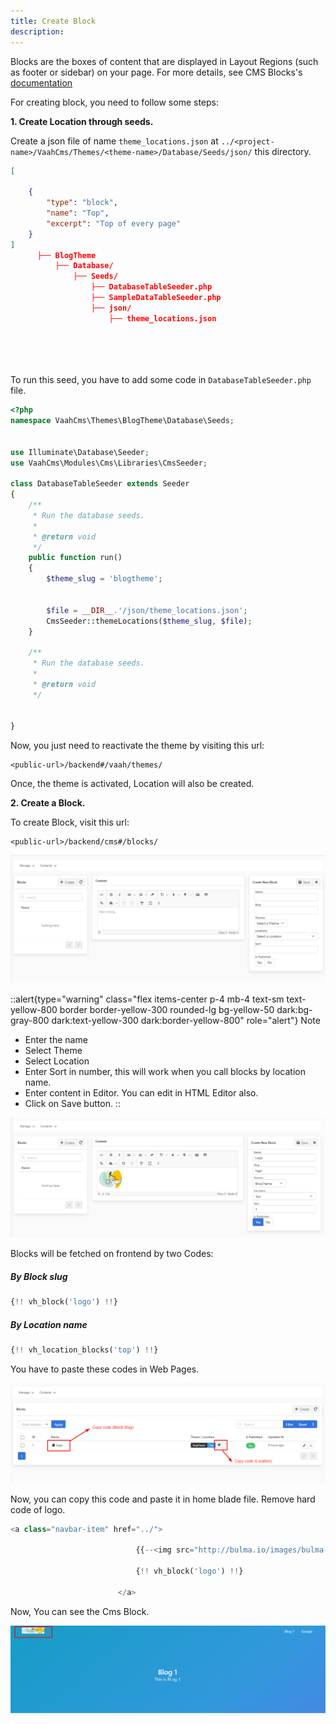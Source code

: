 ```yaml
---
title: Create Block
description: 
---
```


Blocks are the boxes of content that are displayed in Layout Regions (such as footer or sidebar) on your page. For more details, see CMS Blocks's [documentation](/vaahcms/cms/blocks)

For creating block, you need to follow some steps:

**1. Create Location through seeds.**

Create a json file of name `theme_locations.json` at `../<project-name>/VaahCms/Themes/<theme-name>/Database/Seeds/json/` this directory.

```json
[
    
    {
        "type": "block",
        "name": "Top",
        "excerpt": "Top of every page"
    }
]
      ├── BlogTheme
          ├── Database/
              ├── Seeds/
                  ├── DatabaseTableSeeder.php
                  ├── SampleDataTableSeeder.php
                  ├── json/
                      ├── theme_locations.json


      
    
```

To run this seed, you have to add some code in `DatabaseTableSeeder.php` file.



```php
<?php
namespace VaahCms\Themes\BlogTheme\Database\Seeds;


use Illuminate\Database\Seeder;
use VaahCms\Modules\Cms\Libraries\CmsSeeder;

class DatabaseTableSeeder extends Seeder
{
    /**
     * Run the database seeds.
     *
     * @return void
     */
    public function run()
    {
        $theme_slug = 'blogtheme';


        $file = __DIR__.'/json/theme_locations.json';
        CmsSeeder::themeLocations($theme_slug, $file);
    }

    /**
     * Run the database seeds.
     *
     * @return void
     */


}
```

Now, you just need to reactivate the theme by visiting this url:

```http request
<public-url>/backend#/vaah/themes/
```



Once, the theme is activated, Location will also be created.

**2. Create a Block.**

To create Block, visit this url:

```http request
<public-url>/backend/cms#/blocks/
```

<img src="/images/create-block-1.png" alt="create-block-1">


::alert{type="warning" class="flex items-center p-4 mb-4 text-sm text-yellow-800 border border-yellow-300 rounded-lg bg-yellow-50 dark:bg-gray-800 dark:text-yellow-300 dark:border-yellow-800" role="alert"}
Note
- Enter the name
- Select Theme
- Select Location
- Enter Sort in number, this will work when you call blocks by location name.
- Enter content in Editor. You can edit in HTML Editor also.
- Click on Save button.
::


<img src="/images/create-block-2.png" alt="create-block-2">

Blocks will be fetched on frontend by two Codes:

##### By Block slug

```php
{!! vh_block('logo') !!}
```



##### By Location name

```php
{!! vh_location_blocks('top') !!}
```

You have to paste these codes in Web Pages.

<img src="/images/create-block-3.png" alt="create-block-3">

Now, you can copy this code and paste it in home blade file. Remove hard code of logo.


```php
<a class="navbar-item" href="../">
                            
                            {{--<img src="http://bulma.io/images/bulma-type-white.png" alt="Logo">--}}
                            
                            {!! vh_block('logo') !!}
                            
                        </a>
```

Now, You can see the Cms Block.

<img src="/images/create-block-4.png" alt="create-block-4">

